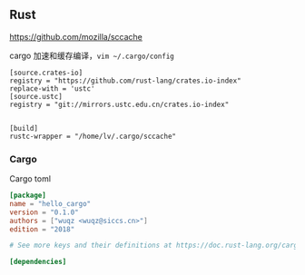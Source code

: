 ## Rust

https://github.com/mozilla/sccache

cargo 加速和缓存编译，`vim ~/.cargo/config`

```shell
[source.crates-io]
registry = "https://github.com/rust-lang/crates.io-index"
replace-with = 'ustc'
[source.ustc]
registry = "git://mirrors.ustc.edu.cn/crates.io-index"


[build]
rustc-wrapper = "/home/lv/.cargo/sccache"
```

### Cargo

Cargo toml

```toml
[package]
name = "hello_cargo"
version = "0.1.0"
authors = ["wuqz <wuqz@siccs.cn>"]
edition = "2018"

# See more keys and their definitions at https://doc.rust-lang.org/cargo/reference/manifest.html

[dependencies]

```

